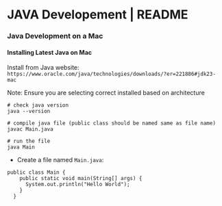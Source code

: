 # JAVA Developement | README

### Java Development on a Mac

#### Installing Latest Java on Mac

Install from Java website:
`https://www.oracle.com/java/technologies/downloads/?er=221886#jdk23-mac`

Note: Ensure you are selecting correct installed based on architecture



```
# check java version 
java --version

# compile java file (public class should be named same as file name)
javac Main.java

# run the file
java Main

```

* Create a file named `Main.java`:
```
public class Main {
    public static void main(String[] args) {
      System.out.println("Hello World");
    }
  }

```





